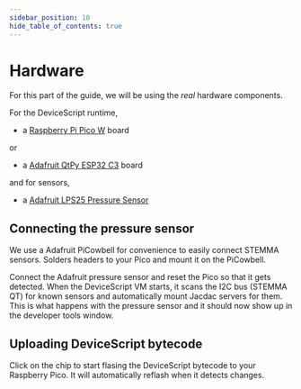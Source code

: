 ```yaml
---
sidebar_position: 10
hide_table_of_contents: true
---
```


# Hardware

For this part of the guide, we will be using the _real_ hardware components.


For the DeviceScript runtime,

-   a [Raspberry Pi Pico W](/devices/raspberry-pi-pico-w/) board

or

-   a [Adafruit QtPy ESP32 C3](/devices/adafruit-qt-py-esp32-c3-wifi-dev-board/) board

and for sensors,

-   a [Adafruit LPS25 Pressure Sensor](https://www.adafruit.com/product/4530)

## Connecting the pressure sensor

We use a Adafruit PiCowbell for convenience to easily connect
STEMMA sensors. Solders headers to your Pico and mount it
on the PiCowbell.

Connect the Adafruit pressure sensor and reset the Pico
so that it gets detected. When the DeviceScript VM starts,
it scans the I2C bus (STEMMA QT) for known sensors and automatically mount Jacdac servers for them. This is what
happens with the pressure sensor and it should now show up
in the developer tools window.

## Uploading DeviceScript bytecode

Click on the chip to start flasing the DeviceScript bytecode
to your Raspberry Pico. It will automatically reflash when it detects changes.
